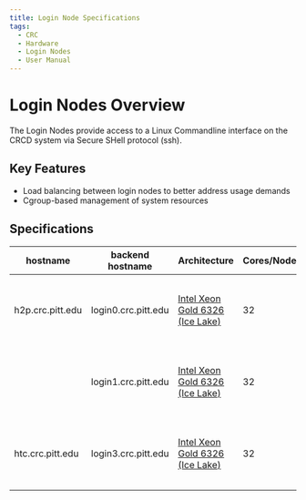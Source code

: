 ```yaml
---
title: Login Node Specifications
tags:
  - CRC
  - Hardware
  - Login Nodes
  - User Manual
---
```


# Login Nodes Overview
 
The Login Nodes provide access to a Linux Commandline interface on the CRCD system via Secure SHell protocol (ssh).

## Key Features

- Load balancing between login nodes to better address usage demands
- Cgroup-based management of system resources  

## Specifications

| hostname         | backend hostname         | Architecture                                                                                                                                                         | Cores/Node   | Mem      | Mem/Core   | OS Drive                   | Network   |
|------------------|--------------------------|----------------------------------------------------------------------------------------------------------------------------------------------------------------------|--------------|----------|------------|----------------------------|-----------|
| h2p.crc.pitt.edu | login0.crc.pitt.edu      | [Intel Xeon Gold 6326 (Ice Lake)](https://www.intel.com/content/www/us/en/products/sku/215274/intel-xeon-gold-6326-processor-24m-cache-2-90-ghz/specifications.html) | 32           | 256 GB   | 8 GB       | 2x 480 GB NVMe (RAID 1)    | 25GbE     |
|                  | login1.crc.pitt.edu      | [Intel Xeon Gold 6326 (Ice Lake)](https://www.intel.com/content/www/us/en/products/sku/215274/intel-xeon-gold-6326-processor-24m-cache-2-90-ghz/specifications.html) | 32           | 256 GB   | 8 GB       | 2x 480 GB NVMe (RAID 1)    | 25GbE     |
| htc.crc.pitt.edu | login3.crc.pitt.edu      | [Intel Xeon Gold 6326 (Ice Lake)](https://www.intel.com/content/www/us/en/products/sku/215274/intel-xeon-gold-6326-processor-24m-cache-2-90-ghz/specifications.html) | 32           | 256 GB   | 8 GB       | 2x 480 GB NVMe (RAID 1)    | 25GbE     |

